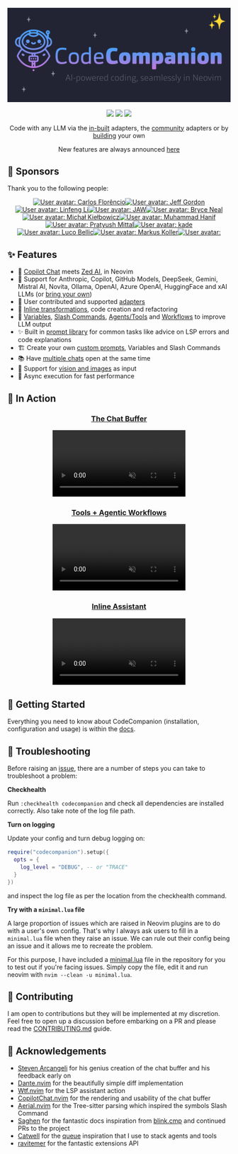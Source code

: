 <!-- panvimdoc-ignore-start -->

<p align="center">
<img src="https://raw.githubusercontent.com/olimorris/codecompanion.nvim/refs/heads/main/doc/media/logo.png" alt="CodeCompanion.nvim" />
</p>

<p align="center">
<a href="https://github.com/olimorris/codecompanion.nvim/stargazers"><img src="https://img.shields.io/github/stars/olimorris/codecompanion.nvim?color=c678dd&logoColor=e06c75&style=for-the-badge"></a>
<a href="https://github.com/olimorris/codecompanion.nvim/actions/workflows/ci.yml"><img src="https://img.shields.io/github/actions/workflow/status/olimorris/codecompanion.nvim/ci.yml?branch=main&label=tests&style=for-the-badge"></a>
<a href="https://github.com/olimorris/codecompanion.nvim/releases"><img src="https://img.shields.io/github/v/release/olimorris/codecompanion.nvim?style=for-the-badge"></a>
</p>

<p align="center">Code with any LLM via the <a href="https://codecompanion.olimorris.dev/getting-started.html">in-built</a> adapters, the <a href="https://codecompanion.olimorris.dev/configuration/adapters#community-adapters">community</a> adapters or by <a href="https://codecompanion.olimorris.dev/extending/adapters.html">building</a> your own</p>

<p align="center">New features are always announced <a href="https://github.com/olimorris/codecompanion.nvim/discussions/categories/announcements">here</a></p>

## :purple_heart: Sponsors

Thank you to the following people:

<p align="center">
<!-- sponsors --><a href="https://github.com/carlosflorencio"><img src="https:&#x2F;&#x2F;github.com&#x2F;carlosflorencio.png" width="60px" alt="User avatar: Carlos Florêncio" /></a><a href="https://github.com/jfgordon2"><img src="https:&#x2F;&#x2F;github.com&#x2F;jfgordon2.png" width="60px" alt="User avatar: Jeff Gordon" /></a><a href="https://github.com/llinfeng"><img src="https:&#x2F;&#x2F;github.com&#x2F;llinfeng.png" width="60px" alt="User avatar: Linfeng Li" /></a><a href="https://github.com/Jawkx"><img src="https:&#x2F;&#x2F;github.com&#x2F;Jawkx.png" width="60px" alt="User avatar: JAW" /></a><a href="https://github.com/prettymuchbryce"><img src="https:&#x2F;&#x2F;github.com&#x2F;prettymuchbryce.png" width="60px" alt="User avatar: Bryce Neal" /></a><a href="https://github.com/jupblb"><img src="https:&#x2F;&#x2F;github.com&#x2F;jupblb.png" width="60px" alt="User avatar: Michał Kiełbowicz" /></a><a href="https://github.com/hanipcode"><img src="https:&#x2F;&#x2F;github.com&#x2F;hanipcode.png" width="60px" alt="User avatar: Muhammad Hanif" /></a><a href="https://github.com/pratyushmittal"><img src="https:&#x2F;&#x2F;github.com&#x2F;pratyushmittal.png" width="60px" alt="User avatar: Pratyush Mittal" /></a><a href="https://github.com/kxzk"><img src="https:&#x2F;&#x2F;github.com&#x2F;kxzk.png" width="60px" alt="User avatar: kade" /></a><a href="https://github.com/lucobellic"><img src="https:&#x2F;&#x2F;github.com&#x2F;lucobellic.png" width="60px" alt="User avatar: Luco Bellic" /></a><a href="https://github.com/toupeira"><img src="https:&#x2F;&#x2F;github.com&#x2F;toupeira.png" width="60px" alt="User avatar: Markus Koller" /></a><a href="https://github.com/arathunku"><img src="https:&#x2F;&#x2F;github.com&#x2F;arathunku.png" width="60px" alt="User avatar: " /></a><!-- sponsors -->
</p>

<!-- panvimdoc-ignore-end -->

## :sparkles: Features

- :speech_balloon: [Copilot Chat](https://github.com/features/copilot) meets [Zed AI](https://zed.dev/blog/zed-ai), in Neovim
- :electric_plug: Support for Anthropic, Copilot, GitHub Models, DeepSeek, Gemini, Mistral AI, Novita, Ollama, OpenAI, Azure OpenAI, HuggingFace and xAI LLMs (or [bring your own](https://codecompanion.olimorris.dev/extending/adapters.html))
- :heart_hands: User contributed and supported [adapters](https://codecompanion.olimorris.dev/configuration/adapters#community-adapters)
- :rocket: [Inline transformations](https://codecompanion.olimorris.dev/usage/inline-assistant.html), code creation and refactoring
- :robot: [Variables](https://codecompanion.olimorris.dev/usage/chat-buffer/variables.html), [Slash Commands](https://codecompanion.olimorris.dev/usage/chat-buffer/slash-commands.html), [Agents/Tools](https://codecompanion.olimorris.dev/usage/chat-buffer/agents.html) and [Workflows](https://codecompanion.olimorris.dev/usage/workflows.html) to improve LLM output
- :sparkles: Built in [prompt library](https://codecompanion.olimorris.dev/usage/action-palette.html) for common tasks like advice on LSP errors and code explanations
- :building_construction: Create your own [custom prompts](https://codecompanion.olimorris.dev/extending/prompts.html), Variables and Slash Commands
- :books: Have [multiple chats](https://codecompanion.olimorris.dev/usage/introduction.html#quickly-accessing-a-chat-buffer) open at the same time
- :art: Support for [vision and images](https://codecompanion.olimorris.dev/usage/chat-buffer/#images-vision) as input
- :muscle: Async execution for fast performance

<!-- panvimdoc-ignore-start -->

## :camera_flash: In Action

<div align="center">
  <p>
    <h3><a href="https://github.com/user-attachments/assets/aa109f1d-0ec9-4f08-bd9a-df99da03b9a4">The Chat Buffer</a></h3>
    <video controls muted src="https://github.com/user-attachments/assets/aa109f1d-0ec9-4f08-bd9a-df99da03b9a4"></video>
  </p>
  <p>
    <h3><a href="https://github.com/user-attachments/assets/362b7cfd-e794-4d9c-9a74-90d5e2a87a32">Tools + Agentic Workflows</a></h3>
    <video controls muted src="https://github.com/user-attachments/assets/362b7cfd-e794-4d9c-9a74-90d5e2a87a32"></video>
  </p>
  <p>
    <h3><a href="https://github.com/user-attachments/assets/dcddcb85-cba0-4017-9723-6e6b7f080fee">Inline Assistant</a></h3>
    <video controls muted src="https://github.com/user-attachments/assets/dcddcb85-cba0-4017-9723-6e6b7f080fee"></video>
  </p>
</div>

<!-- panvimdoc-ignore-end -->

## :rocket: Getting Started

Everything you need to know about CodeCompanion (installation, configuration and usage) is within the [docs](https://codecompanion.olimorris.dev).

## :toolbox: Troubleshooting

Before raising an [issue](https://github.com/olimorris/codecompanion.nvim/issues), there are a number of steps you can take to troubleshoot a problem:

**Checkhealth**

Run `:checkhealth codecompanion` and check all dependencies are installed correctly. Also take note of the log file path.

**Turn on logging**

Update your config and turn debug logging on:

```lua
require("codecompanion").setup({
  opts = {
    log_level = "DEBUG", -- or "TRACE"
  }
})
```

and inspect the log file as per the location from the checkhealth command.

**Try with a `minimal.lua` file**

A large proportion of issues which are raised in Neovim plugins are to do with a user's own config. That's why I always ask users to fill in a `minimal.lua` file when they raise an issue. We can rule out their config being an issue and it allows me to recreate the problem.

For this purpose, I have included a [minimal.lua](https://github.com/olimorris/codecompanion.nvim/blob/main/minimal.lua) file in the repository for you to test out if you're facing issues. Simply copy the file, edit it and run neovim with `nvim --clean -u minimal.lua`.

<!-- panvimdoc-ignore-start -->

## :gift: Contributing

I am open to contributions but they will be implemented at my discretion. Feel free to open up a discussion before embarking on a PR and please read the [CONTRIBUTING.md](CONTRIBUTING.md) guide.

## :clap: Acknowledgements

- [Steven Arcangeli](https://github.com/stevearc) for his genius creation of the chat buffer and his feedback early on
- [Dante.nvim](https://github.com/S1M0N38/dante.nvim) for the beautifully simple diff implementation
- [Wtf.nvim](https://github.com/piersolenski/wtf.nvim) for the LSP assistant action
- [CopilotChat.nvim](https://github.com/CopilotC-Nvim/CopilotChat.nvim) for the rendering and usability of the chat
buffer
- [Aerial.nvim](https://github.com/stevearc/aerial.nvim) for the Tree-sitter parsing which inspired the symbols Slash
Command
- [Saghen](https://github.com/Saghen) for the fantastic docs inspiration from [blink.cmp](https://github.com/Saghen/blink.cmp) and continued PRs to the project
- [Catwell](https://github.com/catwell) for the [queue](https://github.com/catwell/cw-lua/blob/master/deque/deque.lua) inspiration that I use to stack agents and tools
- [ravitemer](https://github.com/ravitemer) for the fantastic extensions API
<!-- panvimdoc-ignore-end -->
